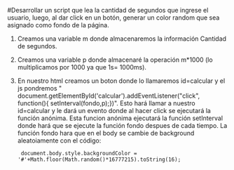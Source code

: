 #Desarrollar un script que lea la cantidad de segundos que ingrese el usuario, luego, al dar click en un botón, generar un color random que sea asignado como fondo de la página.

1. Creamos una variable m donde almacenaremos la información Cantidad de segundos.
2. Creamos una variable p donde almacenaré la operación m*1000 (lo multiplicamos por 1000 ya que 1s= 1000ms).
3. En nuestro html creamos un boton donde lo llamaremos id=calcular y el js pondremos " document.getElementById('calcular').addEventListener("click", function(){
        setInterval(fondo,p);})".
Esto hará llamar a nuestro id=calcular y le dará un evento donde al hacer click se ejecutará la función anónima.
Esta funcion anónima ejecutará la función setInterval donde hará que se ejecute la función fondo despues de cada tiempo.
La función fondo hara que en el body se cambie de background aleatoiamente con el código:

        document.body.style.backgroundColor = '#'+Math.floor(Math.random()*16777215).toString(16);

